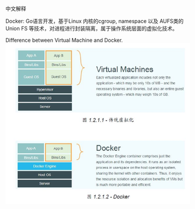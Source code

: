 中文解释        

Docker: Go语言开发，基于Linux 内核的cgroup, namespace 以及 AUFS类的Union FS 等技术，对进程进行封装隔离，属于操作系统层面的虚拟化技术。    

Difference between Virtual Machine and Docker.     
![difference](https://github.com/zhou-1/State-Of-Art-Researches/blob/master/Docker/imgs/VM%20and%20Docker.JPG)       


